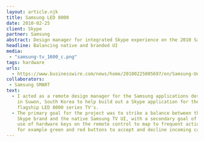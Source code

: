 ```yaml
---
layout: article.njk
title: Samsung LED 8000
date: 2010-02-25
client: Skype
partner: Samsung
abstract: Design manager for integrated Skype experience on the 2010 Samsung range of smart TV's
headline: Balancing native and branded UI
media: 
 - "samsung-tv_1600_c.png"
tags: hardware
urls:
  - https://www.businesswire.com/news/home/20100225005697/en/Samsung-Unveil-Broadband-HDTVs-Embedded-Skype-Capability
collaborators:
 - Samsung SMART
text:
  - I acted as a remote design manager for the Samsung applications design team 
    in Suwon, South Korea to help build out a Skype application for their 
    flagship LED 8000 series TV's.
  - The primary goal for the project was to strike a balance between the 
    Skype brand and the native Samsung TV UI, with a secondary goal of making 
    use of hardware keys on the remote control to map to frequent actions — 
    for example green and red buttons to accept and decline incoming calls.
---
```

